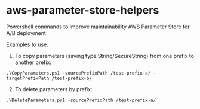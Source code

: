 # aws-parameter-store-helpers
Powershell commands to improve maintainability AWS Parameter Store for A/B deployment

Examples to use:
1. To copy parameters (saving type String/SecureString) from one prefix to another prefix:
```
.\CopyParameters.ps1 -sourcePrefixPath /test-prefix-a/ -targetPrefixPath /test-prefix-b/
```

2. To delete parameters by prefix:
```
.\DeleteParameters.ps1 -sourcePrefixPath /test-prefix-a/
```